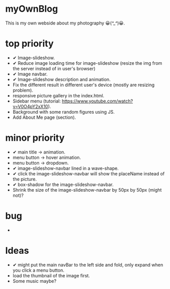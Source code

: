 # myOwnBlog
This is my own webside about my photography 😀(*^_^*)😀.


# top priority
- ✔ Image-slideshow.
- ✔ Reduce image loading time for image-slideshow (resize the img from the server instead of in user's browser)
- ✔ Image navbar.
- ✔ Image-slideshow description and animation.
- Fix the different result in different user's device (mostly are resizing problem).
- responsive picture gallery in the index.html.
- Sidebar menu (tutorial: https://www.youtube.com/watch?v=V0O4pY2xX10).
- Background with some random figures using JS.
- Add About Me page (section).

# minor priority
- ✔ main title -> animation.
- menu button -> hover animation.
- menu button -> dropdown.
- ✔ image-slideshow-navbar lined in a wave-shape.
- ✔ click the image-slideshow-navbar will show the placeName instead of the picture.
- ✔ box-shadow for the image-slideshow-navbar.
- Shrink the size of the image-slideshow-navbar by 50px by 50px (might not)?

# bug
-

# Ideas
- ✔ might put the main navBar to the left side and fold, only expand when you click a menu button.
- load the thumbnail of the image first.
- Some music maybe?
